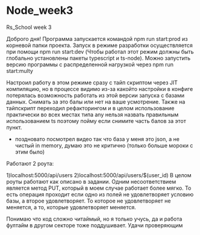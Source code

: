 # Node_week3
Rs_School week 3

Доброго дня!
Программа запускается командой npm run start:prod из корневой папки проекта.
Запуск в режиме разработки осуществляется при помощи npm run start:dev (Чтобы работал этот режим должны быть глобально установлены пакеты typescript и ts-node). 
Можно запустить версию программы с распределенной нагрузкой через npm run start:multy

Настроил работу в этом режиме сразу с тайп скриптом через JIT компиляцию, но в процессе видимо из-за какойто настройки в конфиге потерялась возможность работать из этой версии запуска с базами данных. Снимать за это балы или нет на ваше усмотрение.
Также на тайпскрипт переходил рефакторингом и в целом использование практически во всех местах типа any нельзя назвать правильным использованием ts поэтому пойму если снимите часть балов за этот пункт. 
+ поздновато посмотрел видео так что база у меня это json, а не чистый in memory, думаю это не критично (только больше мороки с этим было)

Работают 2 роута:

1)localhost:5000/api/users
2)localhost:5000/api/users/$(user_id)
В целом роуты работают как описано в задании. Одним несоответствием является метод PUT, который в моем случае работает более мягко. То есть операция проходит если одно из полей не удовлетворяет условию базы, а второе удовлетворяет. То которое не удовлетворяет не меняется, а то, которые удовлетворяет меняется. 

Понимаю что код сложно читаймый, но я только учусь, да и работа фултайм в другом секторе тоже поддушивает. Удачи проверяющим



